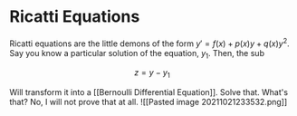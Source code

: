 # Ricatti Equations
Ricatti equations are the little demons of the form  $y' = f(x) + p(x)y + q(x)y^2$. Say you know a particular solution of the equation, $y_1$. Then, the sub 

$$z = y - y_1$$ 

Will transform it into a [[Bernoulli Differential Equation]]. Solve that. What's that? No, I will not prove that at all.
![[Pasted image 20211021233532.png]]